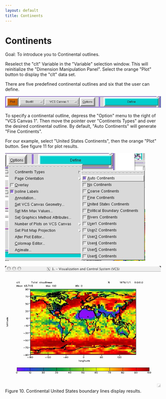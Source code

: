 ```yaml
---
layout: default
title: Continents 
---
```

#  Continents
Goal:  To introduce you to Continental outlines. 

Reselect the "clt" Variable in the "Variable" selection window. This will
reinitialize the "Dimension Manipulation Panel". Select the orange "Plot"
button to display the "clt" data set.  

There are five predefined continental outlines and six that the user can
define.

![Graphics_1](media/images/graphics_1)

To specify a continental outline, depress the "Option" menu to the right of
"VCS Canvas 1". Then move the pointer over "Continents Types" and over the
desired continental outline. By default, "Auto Continents" will generate "Fine
Continents".  

For our example, select "United States Continents", then the orange "Plot"
button. See figure 11 for plot results.  

![Graphics_4](media/images/graphics_4)

![Graphics_5](media/images/graphics_5)  
Figure 10. Continental United States boundary lines display results.  
